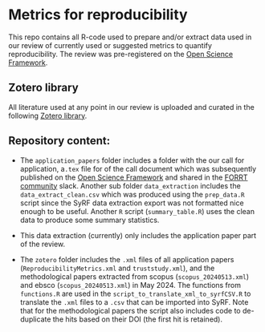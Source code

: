 # Metrics for reproducibility

This repo contains all R-code used to prepare and/or extract data used in our review of currently used or suggested metrics to quantify reproducibility. The review was pre-registered on the [Open Science Framework](https://osf.io/j65wb).

## Zotero library
All literature used at any point in our review is uploaded and curated in the following [Zotero library](https://www.zotero.org/groups/5397531/reproducibilitymetrics/library).

## Repository content: 

- The `application_papers` folder includes a folder with the our call for application, a`.tex` file for of the call document which was subsequently published on the [Open Science Framework](https://osf.io/a2wrj) and shared in the [FORRT community](https://forrt.org/) slack. Another sub folder `data_extraction` includes the `data_extract_clean.csv` which was produced using the `prep_data.R` script since the SyRF data extraction export was not formatted nice enough to be useful. Another `R` script (`summary_table.R`) uses the clean data to produce some summary statistics. 

- This data extraction (currently) only includes the application paper part of the review.

- The `zotero` folder includes the `.xml` files of all application papers (`ReproducibilityMetrics.xml` and `truststudy.xml`), and the methodological papers extracted from scopus (`scopus_20240513.xml`) and ebsco (`scopus_20240513.xml`) in May 2024. The functions from `functions.R` are used in the `script_to_translate_xml_to_syrfCSV.R` to translate the `.xml` files to a `.csv` that can be imported into SyRF. Note that for the methodological papers the script also includes code to de-duplicate the hits based on their DOI (the first hit is retained).